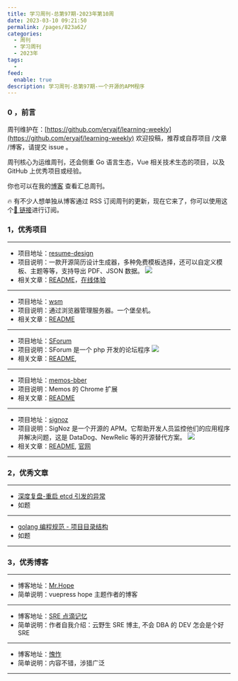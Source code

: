 ```yaml
---
title: 学习周刊-总第97期-2023年第10周
date: 2023-03-10 09:21:50
permalink: /pages/823a62/
categories:
  - 周刊
  - 学习周刊
  - 2023年
tags:
  -
feed:
  enable: true
description: 学习周刊-总第97期-一个开源的APM程序
---
```


### 0 ，前言

周刊维护在：[https://github.com/eryajf/learning-weekly](https://github.com/eryajf/learning-weekly) 欢迎投稿，推荐或自荐项目 /文章 /博客，请提交 issue 。

周刊核心为运维周刊，还会侧重 Go 语言生态，Vue 相关技术生态的项目，以及 GitHub 上优秀项目或经验。

你也可以在我的[博客](http://fsvip.gitee.io/hexo-theme-fluid//learning-weekly/) 查看汇总周刊。

🔥 有不少人想单独从博客通过 RSS 订阅周刊的更新，现在它来了，你可以使用这个[🔗 链接](http://fsvip.gitee.io/hexo-theme-fluid//learning-weekly.xml)进行订阅。

### 1，优秀项目

---

- 项目地址：[resume-design](https://github.com/huajian-pro/resume-design)
- 项目说明：一款开源简历设计生成器，多种免费模板选择，还可以自定义模板、主题等等，支持导出 PDF、JSON 数据。
  ![](http://t.eryajf.net/imgs/2023/02/9b1387a9546d5696.png)
- 相关文章：[README](https://github.com/huajian-pro/resume-design#readme)，[在线体验](https://91huajian.cn/)

---

- 项目地址：[wsm](https://github.com/axetroy/wsm)
- 项目说明：通过浏览器管理服务器。一个堡垒机。
- 相关文章：[README](https://github.com/axetroy/wsm#readme)

---

- 项目地址：[SForum](https://github.com/zhuchunshu/SForum)
- 项目说明：SForum 是一个 php 开发的论坛程序
  ![](http://t.eryajf.net/imgs/2023/02/3e28f0f63f559c0a.png)
- 相关文章：[README](https://github.com/zhuchunshu/SForum#readme),

---

- 项目地址：[memos-bber](https://github.com/lmm214/memos-bber)
- 项目说明：Memos 的 Chrome 扩展
- 相关文章：[README](https://github.com/lmm214/memos-bber#readme)

---

- 项目地址：[signoz](https://github.com/SigNoz/signoz)
- 项目说明：SigNoz 是一个开源的 APM。它帮助开发人员监控他们的应用程序并解决问题，这是 DataDog、NewRelic 等的开源替代方案。
  ![](http://t.eryajf.net/imgs/2023/02/132eca6bd263f226.png)
- 相关文章：[README](https://github.com/SigNoz/signoz#readme), [官网](https://signoz.io/)

---

### 2，优秀文章

---

- [深度复盘-重启 etcd 引发的异常](https://mp.weixin.qq.com/s/2uH7IzxYlAnnj5K1ULueMQ)
- 如题

---

- [golang 编程规范 - 项目目录结构](https://makeoptim.com/golang/standards/project-layout)
- 如题

---

### 3，优秀博客

---

- 博客地址：[Mr.Hope](https://mrhope.site/)
- 简单说明：vuepress hope 主题作者的博客

---

- 博客地址：[SRE 点滴记忆](https://www.xadocker.cn/)
- 简单说明：作者自我介绍：云野生 SRE 博主, 不会 DBA 的 DEV 怎会是个好 SRE

---

- 博客地址：[愧怍](https://kuizuo.cn/)
- 简单说明：内容不错，涉猎广泛

---
